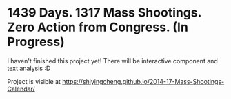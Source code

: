 # 1439 Days. 1317 Mass Shootings. Zero Action from Congress. (In Progress)

I haven't finished this project yet! There will be interactive component and text analysis :D

Project is visible at https://shiyingcheng.github.io/2014-17-Mass-Shootings-Calendar/
